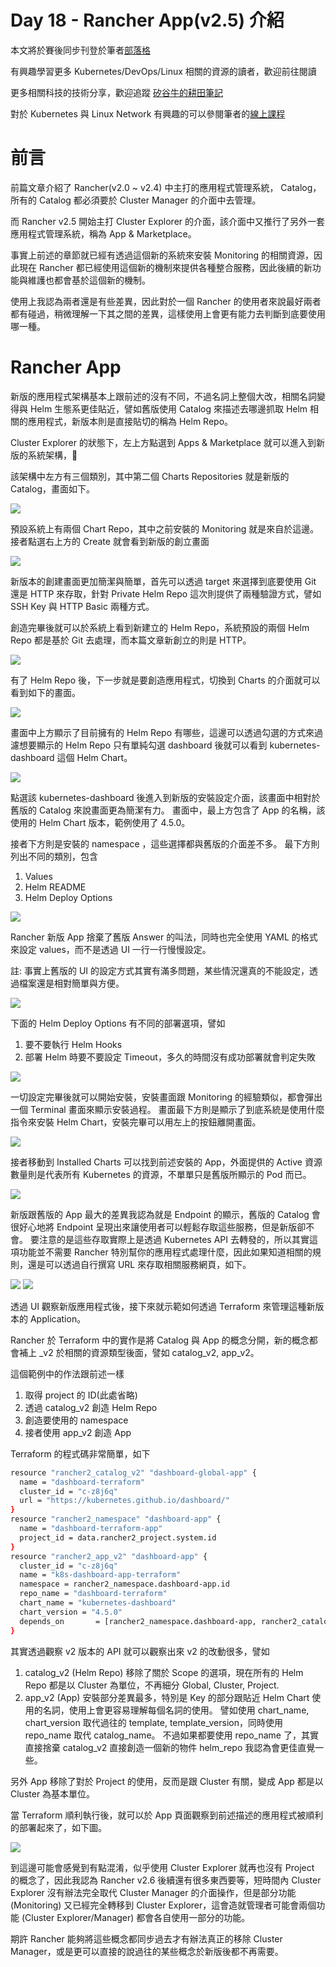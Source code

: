 Day 18 - Rancher App(v2.5) 介紹
==============================

本文將於賽後同步刊登於筆者[部落格](https://hwchiu.com/)

有興趣學習更多 Kubernetes/DevOps/Linux 相關的資源的讀者，歡迎前往閱讀

更多相關科技的技術分享，歡迎追蹤 [矽谷牛的耕田筆記](https://www.facebook.com/technologynoteniu)

對於 Kubernetes 與 Linux Network 有興趣的可以參閱筆者的[線上課程](https://course.hwchiu.com/)

# 前言

前篇文章介紹了 Rancher(v2.0 ~ v2.4) 中主打的應用程式管理系統， Catalog，所有的 Catalog 都必須要於 Cluster Manager 的介面中去管理。

而 Rancher v2.5 開始主打 Cluster Explorer 的介面，該介面中又推行了另外一套應用程式管理系統，稱為 App & Marketplace。

事實上前述的章節就已經有透過這個新的系統來安裝 Monitoring 的相關資源，因此現在 Rancher 都已經使用這個新的機制來提供各種整合服務，因此後續的新功能與維護也都會基於這個新的機制。

使用上我認為兩者還是有些差異，因此對於一個 Rancher 的使用者來說最好兩者都有碰過，稍微理解一下其之間的差異，這樣使用上會更有能力去判斷到底要使用哪一種。

# Rancher App
新版的應用程式架構基本上跟前述的沒有不同，不過名詞上整個大改，相關名詞變得與 Helm 生態系更佳貼近，譬如舊版使用 Catalog 來描述去哪邊抓取 Helm 相關的應用程式，新版本則是直接貼切的稱為 Helm Repo。

Cluster Explorer 的狀態下，左上方點選到 Apps & Marketplace 就可以進入到新版的系統架構，

該架構中左方有三個類別，其中第二個 Charts Repositories 就是新版的 Catalog，畫面如下。

![](https://i.imgur.com/vxscc1f.png)

預設系統上有兩個 Chart Repo，其中之前安裝的 Monitoring 就是來自於這邊。
接者點選右上方的 Create 就會看到新版的創立畫面

![](https://i.imgur.com/spu6lFs.png)

新版本的創建畫面更加簡潔與簡單，首先可以透過 target 來選擇到底要使用 Git 還是 HTTP 來存取，針對 Private Helm Repo 這次則提供了兩種驗證方式，譬如 SSH Key 與 HTTP Basic 兩種方式。

創造完畢後就可以於系統上看到新建立的 Helm Repo，系統預設的兩個 Helm Repo 都是基於 Git 去處理，而本篇文章新創立的則是 HTTP。

![](https://i.imgur.com/amfHMyp.png)

有了 Helm Repo 後，下一步就是要創造應用程式，切換到 Charts 的介面就可以看到如下的畫面。

![](https://i.imgur.com/L8uL7wj.png)

畫面中上方顯示了目前擁有的 Helm Repo 有哪些，這邊可以透過勾選的方式來過濾想要顯示的 Helm Repo
只有單純勾選 dashboard 後就可以看到 kubernetes-dashboard 這個 Helm Chart。

![](https://i.imgur.com/VjV82DY.png)

點選該 kubernetes-dashboard 後進入到新版的安裝設定介面，該畫面中相對於舊版的 Catalog 來說畫面更為簡潔有力。
畫面中，最上方包含了 App 的名稱，該使用的 Helm Chart 版本，範例使用了 4.5.0。

接者下方則是安裝的 namespace ，這些選擇都與舊版的介面差不多。
最下方則列出不同的類別，包含
1. Values
2. Helm README
3. Helm Deploy Options

![](https://i.imgur.com/xYVwLN0.png)

Rancher 新版 App 捨棄了舊版 Answer 的叫法，同時也完全使用 YAML 的格式來設定 values，而不是透過 UI 一行一行慢慢設定。

註: 事實上舊版的 UI 的設定方式其實有滿多問題，某些情況還真的不能設定，透過檔案還是相對簡單與方便。

![](https://i.imgur.com/ErbjAsP.png)

下面的 Helm Deploy Options 有不同的部署選項，譬如
1. 要不要執行 Helm Hooks
2. 部署 Helm 時要不要設定 Timeout，多久的時間沒有成功部署就會判定失敗

![](https://i.imgur.com/kcqmbAO.png)

一切設定完畢後就可以開始安裝，安裝畫面跟 Monitoring 的經驗類似，都會彈出一個 Terminal 畫面來顯示安裝過程。
畫面最下方則是顯示了到底系統是使用什麼指令來安裝 Helm Chart，安裝完畢可以用左上的按鈕離開畫面。

![](https://i.imgur.com/Or73FTW.png)

接者移動到 Installed Charts 可以找到前述安裝的 App，外面提供的 Active 資源數量則是代表所有 Kubernetes 的資源，不單單只是舊版所顯示的 Pod 而已。

![](https://i.imgur.com/ramH92u.png)


新版跟舊版的 App 最大的差異我認為就是 Endpoint 的顯示，舊版的 Catalog 會很好心地將 Endpoint 呈現出來讓使用者可以輕鬆存取這些服務，但是新版卻不會。
要注意的是這些存取實際上是透過 Kubernetes API 去轉發的，所以其實這項功能並不需要 Rancher 特別幫你的應用程式處理什麼，因此如果知道相關的規則，還是可以透過自行撰寫 URL 來存取相關服務網頁，如下。

![](https://i.imgur.com/nLtaHki.png)
![](https://i.imgur.com/IOfNyCX.png)


透過 UI 觀察新版應用程式後，接下來就示範如何透過 Terraform 來管理這種新版本的 Application。

Rancher 於 Terraform 中的實作是將 Catalog 與 App 的概念分開，新的概念都會補上 _v2 於相關的資源類型後面，譬如
catalog_v2, app_v2。

這個範例中的作法跟前述一樣
1. 取得 project 的 ID(此處省略)
2. 透過 catalog_v2 創造 Helm Repo
3. 創造要使用的 namespace
4. 接者使用 app_v2 創造 App

Terraform 的程式碼非常簡單，如下
```bash
resource "rancher2_catalog_v2" "dashboard-global-app" {
  name = "dashboard-terraform"
  cluster_id = "c-z8j6q"
  url = "https://kubernetes.github.io/dashboard/"
}
resource "rancher2_namespace" "dashboard-app" {
  name = "dashboard-terraform-app"
  project_id = data.rancher2_project.system.id
}
resource "rancher2_app_v2" "dashboard-app" {
  cluster_id = "c-z8j6q"
  name = "k8s-dashboard-app-terraform"
  namespace = rancher2_namespace.dashboard-app.id
  repo_name = "dashboard-terraform"
  chart_name = "kubernetes-dashboard"
  chart_version = "4.5.0"
  depends_on       = [rancher2_namespace.dashboard-app, rancher2_catalog_v2.dashboard-global-app]
}
```

其實透過觀察 v2 版本的 API 就可以觀察出來 v2 的改動很多，譬如
1. catalog_v2 (Helm Repo) 移除了關於 Scope 的選項，現在所有的 Helm Repo 都是以 Cluster 為單位，不再細分 Global, Cluster, Project.
2. app_v2 (App) 安裝部分差異最多，特別是 Key 的部分跟貼近 Helm Chart 使用的名詞，使用上會更容易理解每個名詞的使用。
譬如使用 chart_name, chart_version 取代過往的 template, template_version，同時使用 repo_name 取代 catalog_name。
不過如果都要使用 repo_name 了，其實直接捨棄 catalog_v2 直接創造一個新的物件 helm_repo 我認為會更佳直覺一些。

另外 App 移除了對於 Project 的使用，反而是跟 Cluster 有關，變成 App 都是以 Cluster 為基本單位。

當 Terraform 順利執行後，就可以於 App 頁面觀察到前述描述的應用程式被順利的部署起來了，如下圖。

![](https://i.imgur.com/zDs4sSD.png)

到這邊可能會感覺到有點混淆，似乎使用 Cluster Explorer 就再也沒有 Project 的概念了，因此我認為 Rancher v2.6 後續還有很多東西要等，短時間內 Cluster Explorer 沒有辦法完全取代 Cluster Manager 的介面操作，但是部分功能 (Monitoring) 又已經完全轉移到 Cluster Explorer，這會造就管理者可能會兩個功能 (Cluster Explorer/Manager) 都會各自使用一部分的功能。

期許 Rancher 能夠將這些概念都同步過去才有辦法真正的移除 Cluster Manager，或是更可以直接的說過往的某些概念於新版後都不再需要。
